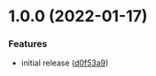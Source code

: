 # 1.0.0 (2022-01-17)


### Features

* initial release ([d0f53a9](https://github.com/de-it-krachten/ansible-role-github_cli/commit/d0f53a9417c0a6da614aaf29fe09b74539299c14))
